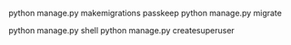 python manage.py makemigrations passkeep
python manage.py migrate

python manage.py shell
python manage.py createsuperuser